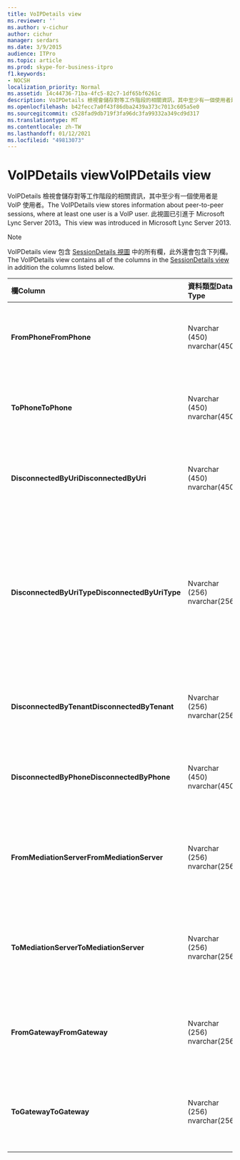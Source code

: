 ```yaml
---
title: VoIPDetails view
ms.reviewer: ''
ms.author: v-cichur
author: cichur
manager: serdars
ms.date: 3/9/2015
audience: ITPro
ms.topic: article
ms.prod: skype-for-business-itpro
f1.keywords:
- NOCSH
localization_priority: Normal
ms.assetid: 14c44736-71ba-4fc5-82c7-1df65bf6261c
description: VoIPDetails 檢視會儲存對等工作階段的相關資訊，其中至少有一個使用者是 VoIP 使用者。 此視圖已引進于 Microsoft Lync Server 2013。
ms.openlocfilehash: b42fecc7a0f43f86dba2439a373c7013c605a5e0
ms.sourcegitcommit: c528fad9db719f3fa96dc3fa99332a349cd9d317
ms.translationtype: MT
ms.contentlocale: zh-TW
ms.lasthandoff: 01/12/2021
ms.locfileid: "49813073"
---
```

# <a name="voipdetails-view"></a><span data-ttu-id="10e93-104">VoIPDetails view</span><span class="sxs-lookup"><span data-stu-id="10e93-104">VoIPDetails view</span></span>
 
<span data-ttu-id="10e93-105">VoIPDetails 檢視會儲存對等工作階段的相關資訊，其中至少有一個使用者是 VoIP 使用者。</span><span class="sxs-lookup"><span data-stu-id="10e93-105">The VoIPDetails view stores information about peer-to-peer sessions, where at least one user is a VoIP user.</span></span> <span data-ttu-id="10e93-106">此視圖已引進于 Microsoft Lync Server 2013。</span><span class="sxs-lookup"><span data-stu-id="10e93-106">This view was introduced in Microsoft Lync Server 2013.</span></span>
  
> [!NOTE]
> <span data-ttu-id="10e93-107">VoIPDetails view 包含 [SessionDetails 視圖](sessiondetails-0.md) 中的所有欄，此外還會包含下列欄。</span><span class="sxs-lookup"><span data-stu-id="10e93-107">The VoIPDetails view contains all of the columns in the [SessionDetails view](sessiondetails-0.md) in addition the columns listed below.</span></span>
  
|<span data-ttu-id="10e93-108">**欄**</span><span class="sxs-lookup"><span data-stu-id="10e93-108">**Column**</span></span>|<span data-ttu-id="10e93-109">**資料類型**</span><span class="sxs-lookup"><span data-stu-id="10e93-109">**Data Type**</span></span>|<span data-ttu-id="10e93-110">**詳細資料**</span><span class="sxs-lookup"><span data-stu-id="10e93-110">**Details**</span></span>|
|:-----|:-----|:-----|
|<span data-ttu-id="10e93-111">**FromPhone**</span><span class="sxs-lookup"><span data-stu-id="10e93-111">**FromPhone**</span></span> <br/> |<span data-ttu-id="10e93-112">Nvarchar (450) </span><span class="sxs-lookup"><span data-stu-id="10e93-112">nvarchar(450)</span></span>  <br/> |<span data-ttu-id="10e93-113">起始工作階段之使用者的電話 URI。</span><span class="sxs-lookup"><span data-stu-id="10e93-113">Phone URI of the user who started the session.</span></span>  <br/> |
|<span data-ttu-id="10e93-114">**ToPhone**</span><span class="sxs-lookup"><span data-stu-id="10e93-114">**ToPhone**</span></span> <br/> |<span data-ttu-id="10e93-115">Nvarchar (450) </span><span class="sxs-lookup"><span data-stu-id="10e93-115">nvarchar(450)</span></span>  <br/> |<span data-ttu-id="10e93-116">參加工作階段之使用者的電話 URI。</span><span class="sxs-lookup"><span data-stu-id="10e93-116">Phone URI of the user who joined the session.</span></span>  <br/> |
|<span data-ttu-id="10e93-117">**DisconnectedByUri**</span><span class="sxs-lookup"><span data-stu-id="10e93-117">**DisconnectedByUri**</span></span> <br/> |<span data-ttu-id="10e93-118">Nvarchar (450) </span><span class="sxs-lookup"><span data-stu-id="10e93-118">nvarchar(450)</span></span>  <br/> |<span data-ttu-id="10e93-119">中斷連線工作階段之使用者的 URI。</span><span class="sxs-lookup"><span data-stu-id="10e93-119">URI of the user who disconnected the session.</span></span>  <br/> |
|<span data-ttu-id="10e93-120">**DisconnectedByUriType**</span><span class="sxs-lookup"><span data-stu-id="10e93-120">**DisconnectedByUriType**</span></span> <br/> |<span data-ttu-id="10e93-121">Nvarchar (256) </span><span class="sxs-lookup"><span data-stu-id="10e93-121">nvarchar(256)</span></span>  <br/> |<span data-ttu-id="10e93-122">中斷連線工作階段之使用者的 URI 類型。</span><span class="sxs-lookup"><span data-stu-id="10e93-122">Type of URI of the user who disconnected the session.</span></span> <span data-ttu-id="10e93-123">如需詳細資訊，請參閱 [UriTypes 表格](uritypes.md) 。</span><span class="sxs-lookup"><span data-stu-id="10e93-123">See the [UriTypes table](uritypes.md) for more information.</span></span> <br/> |
|<span data-ttu-id="10e93-124">**DisconnectedByTenant**</span><span class="sxs-lookup"><span data-stu-id="10e93-124">**DisconnectedByTenant**</span></span> <br/> |<span data-ttu-id="10e93-125">Nvarchar (256) </span><span class="sxs-lookup"><span data-stu-id="10e93-125">nvarchar(256)</span></span>  <br/> |<span data-ttu-id="10e93-126">中斷連線工作階段之使用者的租用戶。</span><span class="sxs-lookup"><span data-stu-id="10e93-126">Tenant of the user who disconnected the session.</span></span>  <br/> |
|<span data-ttu-id="10e93-127">**DisconnectedByPhone**</span><span class="sxs-lookup"><span data-stu-id="10e93-127">**DisconnectedByPhone**</span></span> <br/> |<span data-ttu-id="10e93-128">Nvarchar (450) </span><span class="sxs-lookup"><span data-stu-id="10e93-128">nvarchar(450)</span></span>  <br/> |<span data-ttu-id="10e93-129">中斷連線工作階段之使用者的電話 URI。</span><span class="sxs-lookup"><span data-stu-id="10e93-129">Phone URI of the user who disconnected the session.</span></span>  <br/> |
|<span data-ttu-id="10e93-130">**FromMediationServer**</span><span class="sxs-lookup"><span data-stu-id="10e93-130">**FromMediationServer**</span></span> <br/> |<span data-ttu-id="10e93-131">Nvarchar (256) </span><span class="sxs-lookup"><span data-stu-id="10e93-131">nvarchar(256)</span></span>  <br/> |<span data-ttu-id="10e93-132">起始工作階段之使用者所使用的中繼伺服器。</span><span class="sxs-lookup"><span data-stu-id="10e93-132">Mediation Server used by the user who started the session.</span></span>  <br/> |
|<span data-ttu-id="10e93-133">**ToMediationServer**</span><span class="sxs-lookup"><span data-stu-id="10e93-133">**ToMediationServer**</span></span> <br/> |<span data-ttu-id="10e93-134">Nvarchar (256) </span><span class="sxs-lookup"><span data-stu-id="10e93-134">nvarchar(256)</span></span>  <br/> |<span data-ttu-id="10e93-135">參加工作階段之使用者所使用的中繼伺服器。</span><span class="sxs-lookup"><span data-stu-id="10e93-135">Mediation Server used by the user who joined the session.</span></span>  <br/> |
|<span data-ttu-id="10e93-136">**FromGateway**</span><span class="sxs-lookup"><span data-stu-id="10e93-136">**FromGateway**</span></span> <br/> |<span data-ttu-id="10e93-137">Nvarchar (256) </span><span class="sxs-lookup"><span data-stu-id="10e93-137">nvarchar(256)</span></span>  <br/> |<span data-ttu-id="10e93-138">起始工作階段之使用者所使用的閘道。</span><span class="sxs-lookup"><span data-stu-id="10e93-138">Gateway used by the user who started the session.</span></span>  <br/> |
|<span data-ttu-id="10e93-139">**ToGateway**</span><span class="sxs-lookup"><span data-stu-id="10e93-139">**ToGateway**</span></span> <br/> |<span data-ttu-id="10e93-140">Nvarchar (256) </span><span class="sxs-lookup"><span data-stu-id="10e93-140">nvarchar(256)</span></span>  <br/> |<span data-ttu-id="10e93-141">參加工作階段之使用者所使用的閘道。</span><span class="sxs-lookup"><span data-stu-id="10e93-141">Gateway used by the user who joined the session.</span></span>  <br/> |
   

